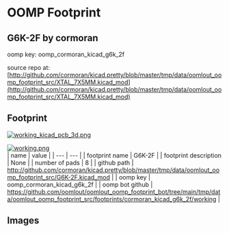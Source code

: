 # OOMP Footprint  
## G6K-2F  by cormoran  
  
oomp key: oomp_cormoran_kicad_g6k_2f  
  
source repo at: [http://github.com/cormoran/kicad.pretty/blob/master/tmp/data/oomlout_oomp_footprint_src/XTAL_7X5MM.kicad_mod](http://github.com/cormoran/kicad.pretty/blob/master/tmp/data/oomlout_oomp_footprint_src/XTAL_7X5MM.kicad_mod)  
## Footprint  
  
[![working_kicad_pcb_3d.png](working_kicad_pcb_3d_600.png)](working_kicad_pcb_3d.png)  
  
[![working.png](working_600.png)](working.png)  
| name | value | 
| --- | --- | 
| footprint name | G6K-2F | 
| footprint description | None | 
| number of pads | 8 | 
| github path | http://github.com/cormoran/kicad.pretty/blob/master/tmp/data/oomlout_oomp_footprint_src/G6K-2F.kicad_mod | 
| oomp key | oomp_cormoran_kicad_g6k_2f | 
| oomp bot github | https://github.com/oomlout/oomlout_oomp_footprint_bot/tree/main/tmp/data/oomlout_oomp_footprint_src/footprints/cormoran_kicad_g6k_2f/working | 
## Images  
